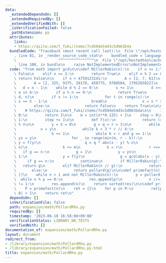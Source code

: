 ```yaml
---
data:
  _extendedDependsOn: []
  _extendedRequiredBy: []
  _extendedVerifiedWith: []
  _isVerificationFailed: false
  _pathExtension: py
  attributes:
    links:
    - https://qiita.com/t_fuki/items/7cd50de54d3c5d063b4a
  bundledCode: "Traceback (most recent call last):\n  File \"/opt/hostedtoolcache/Python/3.11.4/x64/lib/python3.11/site-packages/onlinejudge_verify/documentation/build.py\"\
    , line 81, in _render_source_code_stat\n    bundled_code = language.bundle(\n\
    \                   ^^^^^^^^^^^^^^^^\n  File \"/opt/hostedtoolcache/Python/3.11.4/x64/lib/python3.11/site-packages/onlinejudge_verify/languages/python.py\"\
    , line 108, in bundle\n    raise NotImplementedError\nNotImplementedError\n"
  code: "from math import gcd\n\n\ndef MillerRabin(n):\n    if n <= 1:\n        return\
    \ False\n    elif n == 2:\n        return True\n    elif n % 2 == 0:\n       \
    \ return False\n\n    if n < 4759123141:\n        A = [2, 7, 61]\n    else:\n\
    \        A = [2, 325, 9375, 28178, 450775, 9780504, 1795265022]\n    s = 0\n \
    \   d = n - 1\n    while d % 2 == 0:\n        s += 1\n        d >>= 1\n\n    for\
    \ a in A:\n        if a % n == 0:\n            return True\n        x = pow(a,\
    \ d, n)\n        if x != 1:\n            for t in range(s):\n                if\
    \ x == n - 1:\n                    break\n                x = x * x % n\n    \
    \        else:\n                return False\n    return True\n\n\ndef pollard(n):\n\
    \    # https://qiita.com/t_fuki/items/7cd50de54d3c5d063b4a\n\n    if n % 2 ==\
    \ 0:\n        return 2\n\n    m = int(n**0.125) + 1\n    step = 0\n\n    while\
    \ 1:\n        step += 1\n\n        def f(x):\n            return (x * x + step)\
    \ % n\n\n        y = k = 0\n        g = q = r = 1\n\n        while g == 1:\n \
    \           x = y\n            while k < 3 * r // 4:\n                y = f(y)\n\
    \                k += 1\n            while k < r and g == 1:\n               \
    \ ys = y\n                for _ in range(min(m, r - k)):\n                   \
    \ y = f(y)\n                    q = q * abs(x - y) % n\n                g = gcd(q,\
    \ n)\n                k += m\n            k = r\n            r <<= 1\n\n     \
    \   if g == n:\n            g = 1\n            y = ys\n            while g ==\
    \ 1:\n                y = f(y)\n                g = gcd(abs(x - y), n)\n\n   \
    \     if g == n:\n            continue\n        if MillerRabin(g):\n         \
    \   return g\n        elif MillerRabin(n // g):\n            return n // g\n \
    \       else:\n            return pollard(g)\n\n\ndef primefact(n):\n    res =\
    \ []\n    while n > 1 and not MillerRabin(n):\n        p = pollard(n)\n      \
    \  while n % p == 0:\n            res.append(p)\n            n //= p\n    if n\
    \ != 1:\n        res.append(n)\n    return sorted(res)\n\n\ndef primedict(n):\n\
    \    P = primefact(n)\n    ret = {}\n    for p in P:\n        ret[p] = ret.get(p,\
    \ 0) + 1\n    return ret\n"
  dependsOn: []
  isVerificationFile: false
  path: expansion/math/PollardRho.py
  requiredBy: []
  timestamp: '2023-06-10 16:58:06+09:00'
  verificationStatus: LIBRARY_NO_TESTS
  verifiedWith: []
documentation_of: expansion/math/PollardRho.py
layout: document
redirect_from:
- /library/expansion/math/PollardRho.py
- /library/expansion/math/PollardRho.py.html
title: expansion/math/PollardRho.py
---
```

